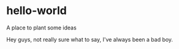 # hello-world
A place to plant some ideas

Hey guys, not really sure what to say, I've always been a bad boy.
